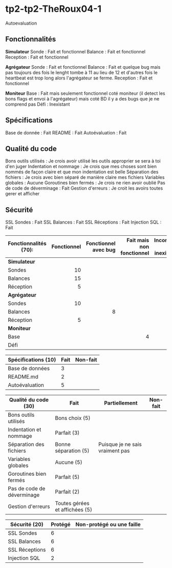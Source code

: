 # tp2-tp2-TheRoux04-1

Autoevaluation

## Fonctionnalités

**Simulateur**
Sonde : Fait et fonctionnel
Balance : Fait et fonctionnel
Reception : Fait et fonctionnel

**Agrégateur**
Sonde : Fait et fonctionnel
Balance : Fait et quelque bug mais pas toujours des fois le lenght tombe à 11 au lieu de 12 et d'autres fois le heartbeat est trop
          long alors l'agrégateur se ferme.
Reception : Fait et fonctionnel

**Moniteur**
Base : Fait mais seulement fonctionnel coté moniteur (il detect les bons flags et envoi à l'agrégateur) mais coté BD il y a des bugs
       que je ne comprend pas
Défi : Inexistant


## Spécifications

Base de donnée : Fait
README : Fait
Autoévaluation : Fait


## Qualité du code

Bons outils utilisés :  Je crois avoir utilisé les outils approprier se sera à toi d'en juger
Indentation et nommage : Je crois que mes choses sont bien nommés de façon claire et que mon indentation est belle
Séparation des fichiers : Je crois avec bien séparé de manière claire mes fichiers
Variables globales :  Aucune
Goroutines bien fermés :  Je crois ne rien avoir oublié
Pas de code de déverminage : Fait
Gestion d'erreurs : Je croit les avoirs toutes gerer et afficher 


## Sécurité

SSL Sondes : Fait
SSL Balances :  Fait
SSL Réceptions : Fait
Injection SQL : Fait


| Fonctionnalités (70): | Fonctionnel | Fonctionnel avec bug | Fait mais non fonctionnel | Incomplet ou inexistant |
| --------------------- | ----------: | -------------------: | ------------------------: | ----------------------: |
| **Simulateur**        |             |                      |                           |                         |
| Sondes                |          10 |                      |                           |                         |
| Balances              |          15 |                      |                           |                         |
| Réception             |           5 |                      |                           |                         |
| **Agrégateur**        |             |                      |                           |                         |
| Sondes                |          10 |                      |                           |                         |
| Balances              |             |                    8 |                           |                         |
| Réception             |           5 |                      |                           |                         |
| **Moniteur**          |             |                      |                           |                         |
| Base                  |             |                      |                         4 |                         |
| Défi                  |             |                      |                           |                       0 |

| Spécifications (10) | Fait | Non-fait |
| ------------------- | ---- | -------- |
| Base de données     | 3    |          |
| README.md           | 2    |          |
| Autoévaluation      | 5    |          |

| Qualité du code (30)       | Fait                           | Partiellement               | Non-fait                |
| -------------------------- | ------------------------------ | --------------------------- | ----------------------- |
| Bons outils utilisés       | Bons choix (5)                 |
| Indentation et nommage     | Parfait (3)                    |
| Séparation des fichiers    | Bonne séparation (5)           |             Puisque je ne sais vraiment pas 
| Variables globales         | Aucune (5)                     |
| Goroutines bien fermés     | Parfait (5)                    |
| Pas de code de déverminage | Parfait (2)                    |
| Gestion d'erreurs          | Toutes gérées et affichées (5) |

| Sécurité (20)  | Protégé | Non-protégé ou une faille |
| -------------- | ------- | ------------------------- |
| SSL Sondes     | 6       |                           |
| SSL Balances   | 6       |                           |
| SSL Réceptions | 6       |                           |
| Injection SQL  | 2       |                           |
